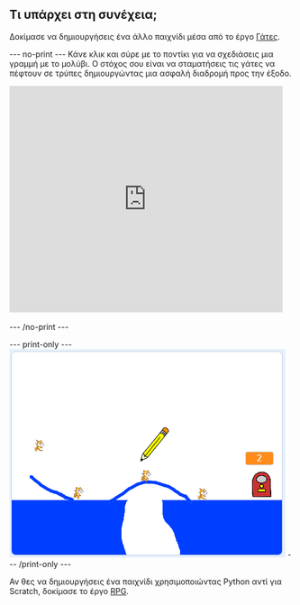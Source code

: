 ## Τι υπάρχει στη συνέχεια;

Δοκίμασε να δημιουργήσεις ένα άλλο παιχνίδι μέσα από το έργο [Γάτες](https://projects.raspberrypi.org/en/projects/cats?utm_source=pathway&utm_medium=whatnext&utm_campaign=projects).

\--- no-print \--- Κάνε κλικ και σύρε με το ποντίκι για να σχεδιάσεις μια γραμμή με το μολύβι. Ο στόχος σου είναι να σταματήσεις τις γάτες να πέφτουν σε τρύπες δημιουργώντας μια ασφαλή διαδρομή προς την έξοδο.

<div class="scratch-preview">
  <iframe allowtransparency="true" width="485" height="402" src="https://scratch.mit.edu/projects/embed/253667883/?autostart=false" frameborder="0" scrolling="no"></iframe>
</div>

\--- /no-print \---

\--- print-only \--- ![Cats finished](images/cats-finished.png) \--- /print-only \---

Αν θες να δημιουργήσεις ένα παιχνίδι χρησιμοποιώντας Python αντί για Scratch, δοκίμασε το έργο [RPG](https://projects.raspberrypi.org/en/projects/rpg?utm_source=pathway&utm_medium=whatnext&utm_campaign=projects).